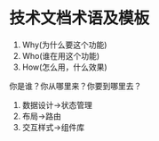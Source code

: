 # 技术文档术语及模板

1. Why(为什么要这个功能)
2. Who(谁在用这个功能)
3. How(怎么用，什么效果)

你是谁？你从哪里来？你要到哪里去？

1. 数据设计->状态管理
2. 布局->路由
3. 交互样式->组件库